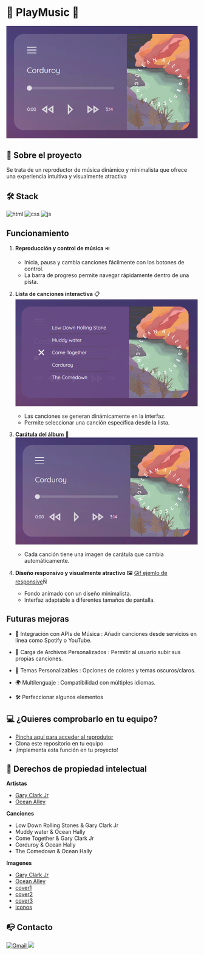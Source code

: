 # 🎸 PlayMusic 🎸

![Imagen de la aplicación convirtiendo de Celsius a Fahrenheit](./img/Captura1.png)

## 📜 Sobre el proyecto 

Se trata de un reproductor de música dinámico y minimalista que ofrece una experiencia intuitiva y visualmente atractiva 

## 🛠️ Stack 

![html](https://img.shields.io/badge/html5-orange?logo=html5) ![css](https://img.shields.io/badge/CSS3-blue?logo=CSS3) ![js](https://img.shields.io/badge/JavaScript-yellow?logo=JavaScript) 

## Funcionamiento

1. **Reproducción y control de música** ⏯️ 
   - Inicia, pausa y cambia canciones fácilmente con los botones de control.
   - La barra de progreso permite navegar rápidamente dentro de una pista.

2. **Lista de canciones interactiva** 📋  
![Imagen de la aplicación convirtiendo de Celsius a Fahrenheit](./img/Captura2.png)
   - Las canciones se generan dinámicamente en la interfaz.
   - Permite seleccionar una canción específica desde la lista.

3. **Carátula del álbum** 🎴
![Imagen de la aplicación convirtiendo de Celsius a Fahrenheit](./img/Captura1.png)
   - Cada canción tiene una imagen de carátula que cambia automáticamente.

4. **Diseño responsivo y visualmente atractivo** 🖼️
   [Gif ejemlo de responsive](./video/gif.mp4)Ñ
   - Fondo animado con un diseño minimalista.
   - Interfaz adaptable a diferentes tamaños de pantalla.

## Futuras mejoras 

- 🚀 Integración con APIs de Música : Añadir canciones desde servicios en línea como Spotify o YouTube.

- 📂 Carga de Archivos Personalizados : Permitir al usuario subir sus propias canciones.

- 🎨 Temas Personalizables : Opciones de colores y temas oscuros/claros.

- 🌍 Multilenguaje : Compatibilidad con múltiples idiomas.

- 🛠️ Perfeccionar algunos elementos

## 💻 ¿Quieres comprobarlo en tu equipo? 

- [Pincha aquí para acceder al reprodutor](https://abrahamgalvezv.github.io/PlayMusic/)
- Clona este repositorio en tu equipo
- ¡Implementa esta función en tu proyecto! 

## 💼 Derechos de propiedad intelectual

**Artistas**

- [Gary Clark Jr](https://open.spotify.com/intl-es/artist/01aC2ikO4Xgb2LUpf9JfKp) 
- [Ocean Alley](https://open.spotify.com/intl-es/artist/18lpwfiys4GtdHWNUu9qQr)

**Canciones**

- Low Down Rolling Stones & Gary Clark Jr
- Muddy water & Ocean Hally
- Come Together & Gary Clark Jr
- Corduroy & Ocean Hally
- The Comedown & Ocean Hally 

**Imagenes**

- [Gary Clark Jr](https://www.instagram.com/garyclarkjr/?hl=es)
- [Ocean Alley](https://whenthehornblows.com/content/2023/7/3/live-review-ocean-alley-troxy-london-30062023)
- [cover1](https://pixabay.com/es/illustrations/instrumento-m%C3%BAsica-guitarra-musical-3888684/)
- [cover2](https://pixabay.com/es/illustrations/guitarra-instrumento-m%C3%BAsica-8343666/)
- [cover3](https://pixabay.com/es/illustrations/ai-generado-ni%C3%B1a-cantante-concierto-8586140/)
- [iconos](https://iconos8.es/)


## 📭 Contacto 

<a href="mailto:abraham.galvez.vives@gmail.com">
  <img src="https://img.shields.io/badge/Gmail-C6362C?style=for-the-badge&logo=gmail&logoColor=white" alt="Gmail" target="_blank" />
</a>
<a href="https://www.linkedin.com/in/abraham-galvez-vives/" target="_blank"><img src="https://img.shields.io/badge/-LinkedIn-%230077B5?style=for-the-badge&logo=linkedin&logoColor=white" target="_blank"></a> 
</p>